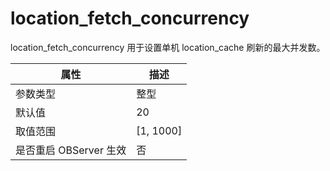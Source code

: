 location_fetch_concurrency 
===============================================

location_fetch_concurrency 用于设置单机 location_cache 刷新的最大并发数。


|      **属性**      |   **描述**    |
|------------------|-------------|
| 参数类型             | 整型          |
| 默认值              | 20          |
| 取值范围             | \[1, 1000\] |
| 是否重启 OBServer 生效 | 否           |


